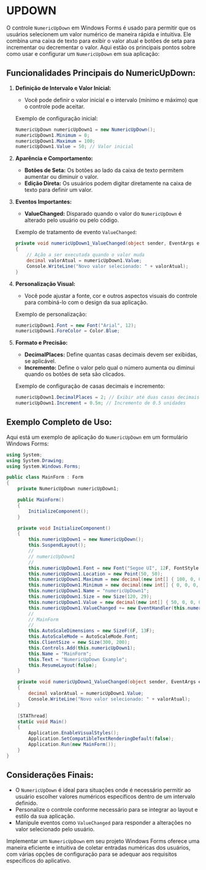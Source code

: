 # UPDOWN
O controle `NumericUpDown` em Windows Forms é usado para permitir que os usuários selecionem um valor numérico de maneira rápida e intuitiva. Ele combina uma caixa de texto para exibir o valor atual e botões de seta para incrementar ou decrementar o valor. Aqui estão os principais pontos sobre como usar e configurar um `NumericUpDown` em sua aplicação:

## Funcionalidades Principais do NumericUpDown:
1. **Definição de Intervalo e Valor Inicial:**
   - Você pode definir o valor inicial e o intervalo (mínimo e máximo) que o controle pode aceitar.
   
   Exemplo de configuração inicial:
   ```csharp
   NumericUpDown numericUpDown1 = new NumericUpDown();
   numericUpDown1.Minimum = 0;
   numericUpDown1.Maximum = 100;
   numericUpDown1.Value = 50; // Valor inicial
   ```

2. **Aparência e Comportamento:**
   - **Botões de Seta:** Os botões ao lado da caixa de texto permitem aumentar ou diminuir o valor.
   - **Edição Direta:** Os usuários podem digitar diretamente na caixa de texto para definir um valor.

3. **Eventos Importantes:**
   - **ValueChanged:** Disparado quando o valor do `NumericUpDown` é alterado pelo usuário ou pelo código.

   Exemplo de tratamento de evento `ValueChanged`:
   ```csharp
   private void numericUpDown1_ValueChanged(object sender, EventArgs e)
   {
       // Ação a ser executada quando o valor muda
       decimal valorAtual = numericUpDown1.Value;
       Console.WriteLine("Novo valor selecionado: " + valorAtual);
   }
   ```

4. **Personalização Visual:**
   - Você pode ajustar a fonte, cor e outros aspectos visuais do controle para combiná-lo com o design da sua aplicação.
   
   Exemplo de personalização:
   ```csharp
   numericUpDown1.Font = new Font("Arial", 12);
   numericUpDown1.ForeColor = Color.Blue;
   ```

5. **Formato e Precisão:**
   - **DecimalPlaces:** Define quantas casas decimais devem ser exibidas, se aplicável.
   - **Incremento:** Define o valor pelo qual o número aumenta ou diminui quando os botões de seta são clicados.

   Exemplo de configuração de casas decimais e incremento:
   ```csharp
   numericUpDown1.DecimalPlaces = 2; // Exibir até duas casas decimais
   numericUpDown1.Increment = 0.5m; // Incremento de 0.5 unidades
   ```

## Exemplo Completo de Uso:
Aqui está um exemplo de aplicação do `NumericUpDown` em um formulário Windows Forms:

```csharp
using System;
using System.Drawing;
using System.Windows.Forms;

public class MainForm : Form
{
    private NumericUpDown numericUpDown1;

    public MainForm()
    {
        InitializeComponent();
    }

    private void InitializeComponent()
    {
        this.numericUpDown1 = new NumericUpDown();
        this.SuspendLayout();
        // 
        // numericUpDown1
        // 
        this.numericUpDown1.Font = new Font("Segoe UI", 12F, FontStyle.Regular, GraphicsUnit.Point, ((byte)(0)));
        this.numericUpDown1.Location = new Point(50, 50);
        this.numericUpDown1.Maximum = new decimal(new int[] { 100, 0, 0, 0 });
        this.numericUpDown1.Minimum = new decimal(new int[] { 0, 0, 0, 0 });
        this.numericUpDown1.Name = "numericUpDown1";
        this.numericUpDown1.Size = new Size(120, 29);
        this.numericUpDown1.Value = new decimal(new int[] { 50, 0, 0, 0 });
        this.numericUpDown1.ValueChanged += new EventHandler(this.numericUpDown1_ValueChanged);
        // 
        // MainForm
        // 
        this.AutoScaleDimensions = new SizeF(6F, 13F);
        this.AutoScaleMode = AutoScaleMode.Font;
        this.ClientSize = new Size(300, 200);
        this.Controls.Add(this.numericUpDown1);
        this.Name = "MainForm";
        this.Text = "NumericUpDown Example";
        this.ResumeLayout(false);
    }

    private void numericUpDown1_ValueChanged(object sender, EventArgs e)
    {
        decimal valorAtual = numericUpDown1.Value;
        Console.WriteLine("Novo valor selecionado: " + valorAtual);
    }

    [STAThread]
    static void Main()
    {
        Application.EnableVisualStyles();
        Application.SetCompatibleTextRenderingDefault(false);
        Application.Run(new MainForm());
    }
}
```

## Considerações Finais:
- O `NumericUpDown` é ideal para situações onde é necessário permitir ao usuário escolher valores numéricos específicos dentro de um intervalo definido.
- Personalize o controle conforme necessário para se integrar ao layout e estilo da sua aplicação.
- Manipule eventos como `ValueChanged` para responder a alterações no valor selecionado pelo usuário.

Implementar um `NumericUpDown` em seu projeto Windows Forms oferece uma maneira eficiente e intuitiva de coletar entradas numéricas dos usuários, com várias opções de configuração para se adequar aos requisitos específicos do aplicativo.